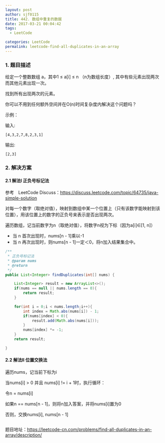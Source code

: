 ```yaml
---
layout: post
author: sjf0115
title: 442. 数组中重复的数据
date: 2017-03-21 00:04:42
tags:
  - LeetCode

categories: LeetCode
permalink: leetcode-find-all-duplicates-in-an-array
---
```


### 1. 题目描述

给定一个整数数组 a，其中1 ≤ a[i] ≤ n （n为数组长度）, 其中有些元素出现两次而其他元素出现一次。

找到所有出现两次的元素。

你可以不用到任何额外空间并在O(n)时间复杂度内解决这个问题吗？

示例：

输入:
```
[4,3,2,7,8,2,3,1]
```
输出:
```
[2,3]
```

### 2. 解决方案

#### 2.1 解法I 正负号标记法

参考　LeetCode Discuss：https://discuss.leetcode.com/topic/64735/java-simple-solution

对每一个数字（取绝对值），映射到数组中某一个位置上（只有该数字能映射到该位置），用该位置上的数字的正负号来表示是否出现两次。

遍历数组，记当前数字为n（取绝对值），将数字n视为下标（因为a[i]∈[1, n]）
- 当 n 首次出现时，nums[n - 1]乘以-1
- 当 n 再次出现时，则nums[n - 1]一定＜0，将n加入结果集合中。

```java
/**
 * 正负号标记法
 * @param nums
 * @return
 */
public List<Integer> findDuplicates(int[] nums) {

    List<Integer> result = new ArrayList<>();
    if(nums == null || nums.length == 0){
        return result;
    }

    for(int i = 0;i < nums.length;i++){
        int index = Math.abs(nums[i]) - 1;
        if(nums[index] < 0){
            result.add(Math.abs(nums[i]));
        }
        nums[index] *= -1;
    }
    return result;

}
```

#### 2.2 解法II 位置交换法

遍历nums，记当前下标为i

当nums[i] > 0 并且 nums[i] != i + 1时，执行循环：

令n = nums[i]

如果n == nums[n - 1]，则将n加入答案，并将nums[i]置为0

否则，交换nums[i], nums[n - 1]

```

```


























































题目地址：https://leetcode-cn.com/problems/find-all-duplicates-in-an-array/description/

